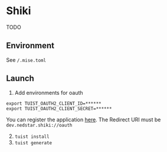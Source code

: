 # Shiki

TODO

## Environment

See `/.mise.toml`

## Launch
1. Add environments for oauth
```
export TUIST_OAUTH2_CLIENT_ID=******
export TUIST_OAUTH2_CLIENT_SECRET=******
```
  
  You can register the application [here](https://shikimori.one/oauth/applications). The Redirect URI must be `dev.nedstar.shiki://oauth`

2. `tuist install`
3. `tuist generate`
